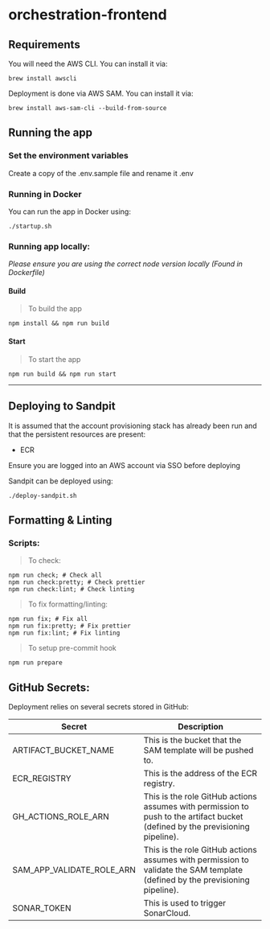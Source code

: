 # orchestration-frontend

## Requirements

You will need the AWS CLI. You can install it via:

```
brew install awscli
```

Deployment is done via AWS SAM.
You can install it via:

```
brew install aws-sam-cli --build-from-source
```

## Running the app

### Set the environment variables

Create a copy of the .env.sample file and rename it .env

### Running in Docker

You can run the app in Docker using:

```shell script
./startup.sh
```

### Running app locally:

_Please ensure you are using the correct node version locally (Found in Dockerfile)_

#### Build

> To build the app

```shell script
npm install && npm run build
```

#### Start

> To start the app

```shell script
npm run build && npm run start
```

---

## Deploying to Sandpit

It is assumed that the account provisioning stack has already been run and that the persistent resources are present:

- ECR

Ensure you are logged into an AWS account via SSO before deploying

Sandpit can be deployed using:

```shell script
./deploy-sandpit.sh
```

## Formatting & Linting

### Scripts:

> To check:

```shell script
npm run check; # Check all
npm run check:pretty; # Check prettier
npm run check:lint; # Check linting
```

> To fix formatting/linting:

```shell script
npm run fix; # Fix all
npm run fix:pretty; # Fix prettier
npm run fix:lint; # Fix linting
```

> To setup pre-commit hook

```shell script
npm run prepare
```

## GitHub Secrets:

Deployment relies on several secrets stored in GitHub:

| Secret                    | Description                                                                                                                    |
| ------------------------- | ------------------------------------------------------------------------------------------------------------------------------ |
| ARTIFACT_BUCKET_NAME      | This is the bucket that the SAM template will be pushed to.                                                                    |
| ECR_REGISTRY              | This is the address of the ECR registry.                                                                                       |
| GH_ACTIONS_ROLE_ARN       | This is the role GitHub actions assumes with permission to push to the artifact bucket (defined by the previsioning pipeline). |
| SAM_APP_VALIDATE_ROLE_ARN | This is the role GitHub actions assumes with permission to validate the SAM template (defined by the previsioning pipeline).   |
| SONAR_TOKEN               | This is used to trigger SonarCloud.                                                                                            |
